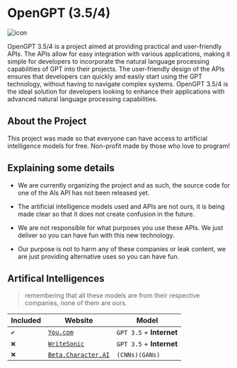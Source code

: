 # OpenGPT (3.5/4)

![icon](https://encrypted-tbn0.gstatic.com/images?q=tbn:ANd9GcQsEfLSZIbASnlS4lwxcCMytQISQOhgYlgdug&usqp=CAU)

OpenGPT 3.5/4 is a project aimed at providing practical and user-friendly APIs. The APIs allow for easy integration with various applications, making it simple for developers to incorporate the natural language processing capabilities of GPT into their projects. The user-friendly design of the APIs ensures that developers can quickly and easily start using the GPT technology, without having to navigate complex systems. OpenGPT 3.5/4 is the ideal solution for developers looking to enhance their applications with advanced natural language processing capabilities.

## About the Project

This project was made so that everyone can have access to artificial intelligence models for free. Non-profit made by those who love to program!

## Explaining some details

- We are currently organizing the project and as such, the source code for one of the AIs API has not been released yet.

- The artificial intelligence models used and APIs are not ours, it is being made clear so that it does not create confusion in the future.

- We are not responsible for what purposes you use these APIs. We just deliver so you can have fun with this new technology.

- Our purpose is not to harm any of these companies or leak content, we are just providing alternative uses so you can have fun.

## Artifical Intelligences
> remembering that all these models are from their respective companies, none of them are ours.


| Included | Website | Model |
|----------|---------|-------|
| `✔️` |  [`You.com`](https://you.com/) |  `GPT 3.5` + **Internet**  |
| `❌` |  [`WriteSonic`](https://writesonic.com)  |  `GPT 3.5` + **Internet**  |
| `❌` |  [`Beta.Character.AI`](https://beta.character.ai) |  `(CNNs)(GANs)`  |
